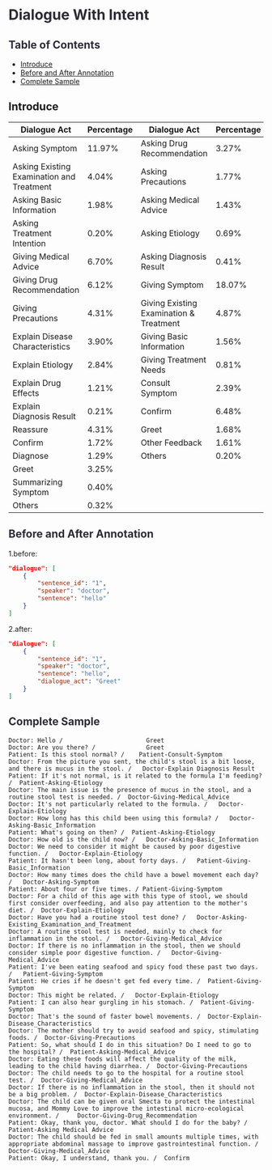 # <font style="color:rgb(44, 44, 54);">Dialogue With Intent</font>
## <font style="color:rgb(44, 44, 54);">Table of Contents</font>
- [Introduce](#Introduce)
- [Before and After Annotation](#Before-and-After-Annotation)
- [Complete Sample](#complete-Sample)


## Introduce
| Dialogue Act  | Percentage  | Dialogue Act  | Percentage  |
| --- | --- | --- | --- |
| Asking Symptom | 11.97% | Asking Drug Recommendation | 3.27% |
| Asking Existing Examination and Treatment | 4.04% | Asking Precautions | 1.77% |
| Asking Basic Information | 1.98% | Asking Medical Advice | 1.43% |
| Asking Treatment Intention | 0.20% | Asking Etiology | 0.69% |
| Giving Medical Advice | 6.70% | Asking Diagnosis Result | 0.41% |
| Giving Drug Recommendation | 6.12% | Giving Symptom | 18.07% |
| Giving Precautions | 4.31% | Giving Existing Examination & Treatment | 4.87% |
| Explain Disease Characteristics | 3.90% | Giving Basic Information | 1.56% |
| Explain Etiology | 2.84% | Giving Treatment Needs | 0.81% |
| Explain Drug Effects | 1.21% | Consult Symptom | 2.39% |
| Explain Diagnosis Result | 0.21% | Confirm | 6.48% |
| Reassure | 4.31% | Greet | 1.68% |
| Confirm | 1.72% | Other Feedback | 1.61% |
| Diagnose | 1.29% | Others | 0.20% |
| Greet | 3.25% |  |  |
| Summarizing Symptom | 0.40% |  |  |
| Others | 0.32% |  |  |


## <font style="color:rgb(44, 44, 54);">Before and After Annotation</font>
1.before:

```json
"dialogue": [
    {
        "sentence_id": "1",
        "speaker": "doctor",
        "sentence": "hello"
    }
]
```

2.after:

```json
"dialogue": [
    {
        "sentence_id": "1",
        "speaker": "doctor",
        "sentence": "hello",
        "dialogue_act": "Greet"
    }
]
```

## <font style="color:rgb(44, 44, 54);">Complete Sample</font>
```
Doctor: Hello /                       Greet
Doctor: Are you there? /              Greet
Patient: Is this stool normal? /    Patient-Consult-Symptom
Doctor: From the picture you sent, the child's stool is a bit loose, and there is mucus in the stool. /   Doctor-Explain Diagnosis Result
Patient: If it's not normal, is it related to the formula I'm feeding? /  Patient-Asking-Etiology
Doctor: The main issue is the presence of mucus in the stool, and a routine stool test is needed. /  Doctor-Giving-Medical_Advice
Doctor: It's not particularly related to the formula. /   Doctor-Explain-Etiology
Doctor: How long has this child been using this formula? /   Doctor-Asking-Basic_Information
Patient: What's going on then? /  Patient-Asking-Etiology
Doctor: How old is the child now? /   Doctor-Asking-Basic_Information
Doctor: We need to consider it might be caused by poor digestive function. /   Doctor-Explain-Etiology
Patient: It hasn't been long, about forty days. /   Patient-Giving-Basic_Information
Doctor: How many times does the child have a bowel movement each day? /   Doctor-Asking-Symptom
Patient: About four or five times. / Patient-Giving-Symptom
Doctor: For a child of this age with this type of stool, we should first consider overfeeding, and also pay attention to the mother's diet. /  Doctor-Explain-Etiology
Doctor: Have you had a routine stool test done? /   Doctor-Asking-Existing_Examination_and_Treatment
Doctor: A routine stool test is needed, mainly to check for inflammation in the stool. /   Doctor-Giving-Medical_Advice
Doctor: If there is no inflammation in the stool, then we should consider simple poor digestive function. /   Doctor-Giving-Medical_Advice
Patient: I've been eating seafood and spicy food these past two days. /   Patient-Giving-Symptom
Patient: He cries if he doesn't get fed every time. /  Patient-Giving-Symptom
Doctor: This might be related. /   Doctor-Explain-Etiology
Patient: I can also hear gurgling in his stomach. /  Patient-Giving-Symptom
Doctor: That's the sound of faster bowel movements. /  Doctor-Explain-Disease_Characteristics
Doctor: The mother should try to avoid seafood and spicy, stimulating foods. /  Doctor-Giving-Precautions
Patient: So, what should I do in this situation? Do I need to go to the hospital? /  Patient-Asking-Medical_Advice
Doctor: Eating these foods will affect the quality of the milk, leading to the child having diarrhea. /  Doctor-Giving-Precautions
Doctor: The child needs to go to the hospital for a routine stool test. /  Doctor-Giving-Medical_Advice
Doctor: If there is no inflammation in the stool, then it should not be a big problem. /  Doctor-Explain-Disease_Characteristics
Doctor: The child can be given oral Smecta to protect the intestinal mucosa, and Mommy Love to improve the intestinal micro-ecological environment. /     Doctor-Giving-Drug_Recommendation
Patient: Okay, thank you, doctor. What should I do for the baby? /  Patient-Asking Medical Advice
Doctor: The child should be fed in small amounts multiple times, with appropriate abdominal massage to improve gastrointestinal function. /     Doctor-Giving-Medical_Advice
Patient: Okay, I understand, thank you. /  Confirm


```



